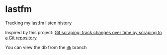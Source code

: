 # lastfm

Tracking my lastfm listen history

Inspired by this project: [Git scraping: track changes over time by scraping to a Git repository](https://simonwillison.net/2020/Oct/9/git-scraping/)


You can view the db from the [`db`](https://github.com/jamesmstone/lastfm/tree/db) branch